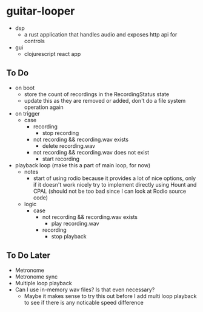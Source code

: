 # guitar-looper

- dsp
  - a rust application that handles audio and exposes http api for controls
- gui
  - clojurescript react app

## To Do

- on boot
  - store the count of recordings in the RecordingStatus state
  - update this as they are removed or added, don't do a file system operation again
- on trigger
  - case
    - recording
      - stop recording
     - not recording && recording.wav exists
       - delete recording.wav
     - not recording && recording.wav does not exist
       - start recording
- playback loop (make this a part of main loop, for now)
  - notes
    - start of using rodio because it provides a lot of nice options, only if it doesn't work nicely try to implement directly using Hount and CPAL (should not be too bad since I can look at Rodio source code)
  - logic
    - case
      - not recording && recording.wav exists
        - play recording.wav
      - recording
        - stop playback

## To Do Later

- Metronome
- Metronome sync
- Multiple loop playback
- Can I use in-memory wav files? Is that even necessary?
  - Maybe it makes sense to try this out before I add multi loop playback to see if there is any noticable speed difference
